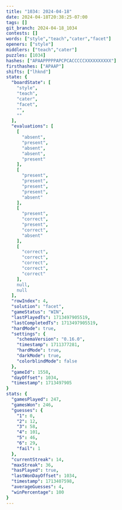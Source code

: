 ```yaml
---
title: "1034: 2024-04-18"
date: 2024-04-18T20:38:25-07:00
tags: []
git_branch: 2024-04-18_1034
contests: []
words: ["style","teach","cater","facet"]
openers: ["style"]
middlers: ["teach","cater"]
puzzles: [1034]
hashes: ["APAAPPPPPAPCPCACCCCCXXXXXXXXXX"]
firsthashes: ["APAAP"]
shifts: ["lhknd"]
state: {
  "boardState": [
    "style",
    "teach",
    "cater",
    "facet",
    "",
    ""
  ],
  "evaluations": [
    [
      "absent",
      "present",
      "absent",
      "absent",
      "present"
    ],
    [
      "present",
      "present",
      "present",
      "present",
      "absent"
    ],
    [
      "present",
      "correct",
      "present",
      "correct",
      "absent"
    ],
    [
      "correct",
      "correct",
      "correct",
      "correct",
      "correct"
    ],
    null,
    null
  ],
  "rowIndex": 4,
  "solution": "facet",
  "gameStatus": "WIN",
  "lastPlayedTs": 1713497905519,
  "lastCompletedTs": 1713497905519,
  "hardMode": true,
  "settings": {
    "schemaVersion": "0.16.0",
    "timestamp": 1711377281,
    "hardMode": true,
    "darkMode": true,
    "colorblindMode": false
  },
  "gameId": 1558,
  "dayOffset": 1034,
  "timestamp": 1713497905
}
stats: {
  "gamesPlayed": 247,
  "gamesWon": 246,
  "guesses": {
    "1": 0,
    "2": 12,
    "3": 58,
    "4": 101,
    "5": 46,
    "6": 29,
    "fail": 1
  },
  "currentStreak": 14,
  "maxStreak": 36,
  "hasPlayed": true,
  "lastWonDayOffset": 1034,
  "timestamp": 1713407598,
  "averageGuesses": 4,
  "winPercentage": 100
}
---
```

<!-- more -->

